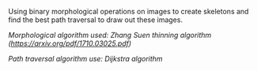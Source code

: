 Using binary morphological operations on images to create skeletons and find the best path traversal to draw out these images.

_Morphological algorithm used: Zhang Suen thinning algorithm (https://arxiv.org/pdf/1710.03025.pdf)_

_Path traversal algorithm use: Dijkstra algorithm_
